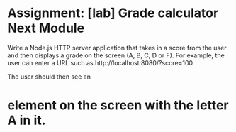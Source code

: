 <h1>Assignment: [lab] Grade calculator Next Module</h1>

Write a Node.js HTTP server application that takes in a score from the user and then displays a grade on the screen (A, B, C, D or F). For example, the user can enter a URL such as http://localhost:8080/?score=100

The user should then see an <h1> element on the screen with the letter A in it.
